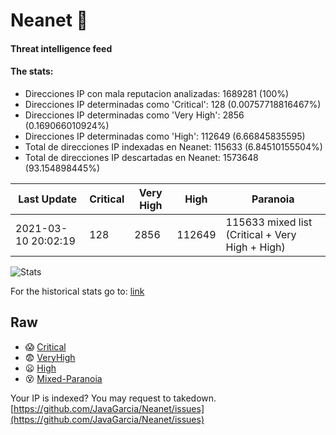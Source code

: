 # Neanet :hocho:
#### Threat intelligence feed
#### The stats:

- Direcciones IP con mala reputacion analizadas: 1689281 (100%)
- Direcciones IP determinadas como 'Critical':  128 (0.00757718816467%)
- Direcciones IP determinadas como 'Very High':  2856 (0.169066010924%)
- Direcciones IP determinadas como 'High':  112649 (6.66845835595)
- Total de direcciones IP indexadas en Neanet:  115633 (6.84510155504%)
- Total de direcciones IP descartadas en Neanet:  1573648 (93.154898445%)

| Last Update | Critical | Very High | High | Paranoia |
| --- | --- | --- | --- | --- |
| 2021-03-10 20:02:19 | 128 | 2856 | 112649 | 115633 mixed list (Critical + Very High + High)|

![Stats](https://docs.google.com/spreadsheets/d/e/2PACX-1vSnaNMIXVabIpDJjufMlzH7poXnshF3mgd8Is1g9ytUEzVsP5my4Trn8f-xkoLLQ38xpL3HtmUexLo6/pubchart?oid=501124687&format=image)

For the historical stats go to: [link](/stats.csv)
## Raw
- :scream: [Critical](https://raw.githubusercontent.com/JavaGarcia/Neanet/master/blacklists/neanet_critical.txt)
- :fearful: [VeryHigh](https://raw.githubusercontent.com/JavaGarcia/Neanet/master/blacklists/neanet_veryHigh.txtt)
- :frowning: [High](https://raw.githubusercontent.com/JavaGarcia/Neanet/master/blacklists/neanet_high.txt)
- :dizzy_face: [Mixed-Paranoia](https://raw.githubusercontent.com/JavaGarcia/Neanet/master/blacklists/neanet_all.txt)


Your IP is indexed? You may request to takedown. [https://github.com/JavaGarcia/Neanet/issues](https://github.com/JavaGarcia/Neanet/issues)

































































































































































































































































































































































































































































































































































































































































































































































































































































































































































































































































































































































































































































































































































































































































































































































































































































































































































































































































































































































































































































































































































































































































































































































































































































































































































































































































































































































































































































































































































































































































































































































































































































































































































































































































































































































































































































































































































































































































































































































































































































































































































































































































































































































































































































































































































































































































































































































































































































































































































